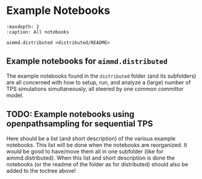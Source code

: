 # Example Notebooks

```{toctree}
:maxdepth: 2
:caption: All notebooks

aimmd.distributed <distributed/README>
```

## Example notebooks for ``aimmd.distributed``

The example notebooks found in the ``distributed`` folder (and its subfolders) are all concerned with how to setup, run, and analyze a (large) number of TPS simulations simultaneously, all steered by one common committor model.

## TODO: Example notebooks using openpathsampling for sequential TPS

Here should be a list (and short description) of the various example notebooks. This list will be done when the notebooks are reorganized. It would be good to have/move them all in one subfolder (like for aimmd.distributed). When this list and short description is done the notebooks (or the readme of the folder as for distributed) should also be added to the toctree above!
